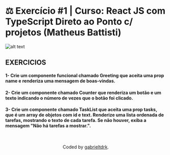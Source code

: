 # ⚖️ Exercício #1 | Curso: React JS com TypeScript Direto ao Ponto c/ projetos (Matheus Battisti)
 


![alt text](https://img.freepik.com/vetores-gratis/programadores-que-usam-a-linguagem-de-programacao-javascript-no-computador-gente-pequena-linguagem-javascript-mecanismo-javascript-conceito-de-desenvolvimento-web-js_335657-2412.jpg?t=st=1703692560~exp=1703693160~hmac=4a82ad47df3d55bc4a190055ead093058ed89e6c40b19cd4a5aedb527afc65c3)

## EXERCICIOS
#### 1- Crie um componente funcional chamado Greeting que aceita uma prop name e renderiza uma mensagem de boas-vindas.

#### 2- Crie um componente chamado Counter que renderiza um botão e um texto indicando o número de vezes que o botão foi clicado.

#### 3- Crie um componente chamado TaskList que aceita uma prop tasks, que é um array de objetos com id e text. Renderize uma lista ordenada de tarefas, mostrando o texto de cada tarefa. Se não houver, exiba a mensagem "Não há tarefas a mostrar.".

<br><div align="center">Coded by <a href="https://github.com/gabrieltdrk">gabrieltdrk</a>.</div>